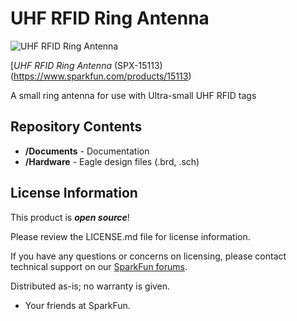 UHF RFID Ring Antenna
=============================

![UHF RFID Ring Antenna](https://cdn.sparkfun.com/assets/parts/1/3/4/8/1/15113-UHF_RFID_Ring_Antenna-02.jpg)

[*UHF RFID Ring Antenna* (SPX-15113) (https://www.sparkfun.com/products/15113)

A small ring antenna for use with Ultra-small UHF RFID tags

Repository Contents
-------------------

* **/Documents** - Documentation
* **/Hardware** - Eagle design files (.brd, .sch)

License Information
-------------------

This product is _**open source**_! 

Please review the LICENSE.md file for license information. 

If you have any questions or concerns on licensing, please contact technical support on our [SparkFun forums](https://forum.sparkfun.com/viewforum.php?f=152).

Distributed as-is; no warranty is given.

- Your friends at SparkFun.